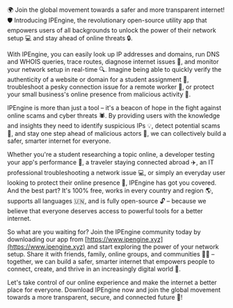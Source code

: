 🌍 Join the global movement towards a safer and more transparent internet! 🛡️ Introducing IPEngine, the revolutionary open-source utility app that empowers users of all backgrounds to unlock the power of their network setup 💻 and stay ahead of online threats 🔒.

With IPEngine, you can easily look up IP addresses and domains, run DNS and WHOIS queries, trace routes, diagnose internet issues 📡, and monitor your network setup in real-time 🔍. Imagine being able to quickly verify the authenticity of a website or domain for a student assignment 💪, troubleshoot a pesky connection issue for a remote worker 👋, or protect your small business's online presence from malicious activity 🚀.

IPEngine is more than just a tool – it's a beacon of hope in the fight against online scams and cyber threats 🕷️. By providing users with the knowledge and insights they need to identify suspicious IPs 💡, detect potential scams 👀, and stay one step ahead of malicious actors 🔫, we can collectively build a safer, smarter internet for everyone.

Whether you're a student researching a topic online, a developer testing your app's performance 🚀, a traveler staying connected abroad ✈️, an IT professional troubleshooting a network issue 💻, or simply an everyday user looking to protect their online presence 📱, IPEngine has got you covered. And the best part? It's 100% free, works in every country and region 🌎, supports all languages 🇺🇳, and is fully open-source 🔓 – because we believe that everyone deserves access to powerful tools for a better internet.

So what are you waiting for? Join the IPEngine community today by downloading our app from [https://www.ipengine.xyz](https://www.ipengine.xyz) and start exploring the power of your network setup. Share it with friends, family, online groups, and communities 📱👥 – together, we can build a safer, smarter internet that empowers people to connect, create, and thrive in an increasingly digital world 🌟.

Let's take control of our online experience and make the internet a better place for everyone. Download IPEngine now and join the global movement towards a more transparent, secure, and connected future 🚀!